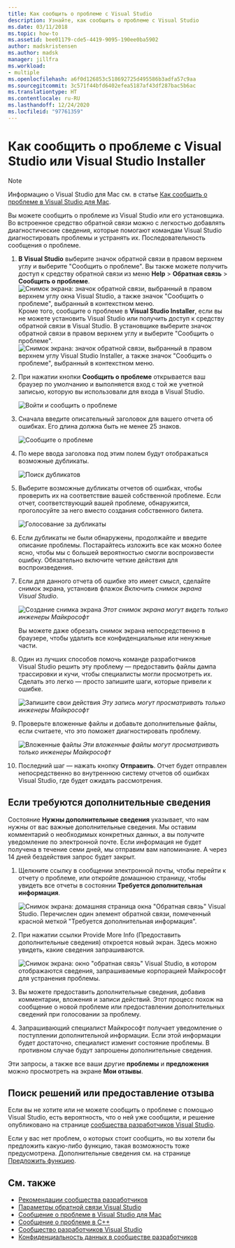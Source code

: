 ```yaml
---
title: Как сообщить о проблеме с Visual Studio
description: Узнайте, как сообщить о проблеме с Visual Studio
ms.date: 03/11/2018
ms.topic: how-to
ms.assetid: bee01179-cde5-4419-9095-190ee0ba5902
author: madskristensen
ms.author: madsk
manager: jillfra
ms.workload:
- multiple
ms.openlocfilehash: a6f0d126853c518692725d495586b3adfa57c9aa
ms.sourcegitcommit: 3c571f44bfd6402efea5187af43df287bac5b6ac
ms.translationtype: HT
ms.contentlocale: ru-RU
ms.lasthandoff: 12/24/2020
ms.locfileid: "97761359"
---
```

# <a name="how-to-report-a-problem-with-visual-studio-or-visual-studio-installer"></a>Как сообщить о проблеме с Visual Studio или Visual Studio Installer

> [!NOTE]
> Информацию о Visual Studio для Mac см. в статье [Как сообщить о проблеме в Visual Studio для Mac](/visualstudio/mac/report-a-problem).

Вы можете сообщить о проблеме из Visual Studio или его установщика. Во встроенное средство обратной связи можно с легкостью добавлять диагностические сведения, которые помогают командам Visual Studio диагностировать проблемы и устранять их. Последовательность сообщения о проблеме.

1. **В Visual Studio** выберите значок обратной связи в правом верхнем углу и выберите "Сообщить о проблеме". Вы также можете получить доступ к средству обратной связи из меню **Help** > **Обратная связь** > **Сообщить о проблеме**.
![Снимок экрана: значок обратной связи, выбранный в правом верхнем углу окна Visual Studio, а также значок "Сообщить о проблеме", выбранный в контекстном меню.](media/feedback-button.png)
Кроме того, сообщите о проблеме в **Visual Studio Installer**, если вы не можете установить Visual Studio или получить доступ к средству обратной связи в Visual Studio.  В установщике выберите значок обратной связи в правом верхнем углу и выберите "Сообщить о проблеме".
![Снимок экрана: значок обратной связи, выбранный в правом верхнем углу Visual Studio Installer, а также значок "Сообщить о проблеме", выбранный в контекстном меню.](media/installer.png)

1. При нажатии кнопки **Сообщить о проблеме** открывается ваш браузер по умолчанию и выполняется вход с той же учетной записью, которую вы использовали для входа в Visual Studio.

   ![Войти и сообщить о проблеме](../ide/media/feedback-browser-top.png)

1. Сначала введите описательный заголовок для вашего отчета об ошибках. Его длина должна быть не менее 25 знаков.

    ![Сообщите о проблеме](../ide/media/feedback-report.png)

1. По мере ввода заголовка под этим полем будут отображаться возможные дубликаты.

    ![Поиск дубликатов](../ide/media/feedback-search.png)

1. Выберите возможные дубликаты отчетов об ошибках, чтобы проверить их на соответствие вашей собственной проблеме. Если отчет, соответствующий вашей проблеме, обнаружится, проголосуйте за него вместо создания собственного билета.

    ![Голосование за дубликаты](../ide/media/feedback-duplicate.png)

2. Если дубликаты не были обнаружены, продолжайте и введите описание проблемы. Постарайтесь изложить все как можно более ясно, чтобы мы с большей вероятностью смогли воспроизвести ошибку. Обязательно включите четкие действия для воспроизведения.

3. Если для данного отчета об ошибке это имеет смысл, сделайте снимок экрана, установив флажок *Включить снимок экрана Visual Studio*.

    ![Создание снимка экрана](../ide/media/feedback-screenshot.png) *Этот снимок экрана могут видеть только инженеры Майкрософт*

    Вы можете даже обрезать снимок экрана непосредственно в браузере, чтобы удалить все конфиденциальные или ненужные части.

4. Один из лучших способов помочь команде разработчиков Visual Studio решить эту проблему — предоставить файлы дампа трассировки и кучи, чтобы специалисты могли просмотреть их. Сделать это легко — просто запишите шаги, которые привели к ошибке.

    ![Запишите свои действия](../ide/media/feedback-recording.png) *Эту запись могут просматривать только инженеры Майкрософт*

5. Проверьте вложенные файлы и добавьте дополнительные файлы, если считаете, что это поможет диагностировать проблему.

    ![Вложенные файлы](../ide/media/feedback-attachments.png) *Эти вложенные файлы могут просматривать только инженеры Майкрософт*

6. Последний шаг — нажать кнопку **Отправить**. Отчет будет отправлен непосредственно во внутреннюю систему отчетов об ошибках Visual Studio, где будет ожидать рассмотрения.

## <a name="when-further-information-is-needed"></a>Если требуются дополнительные сведения

Состояние **Нужны дополнительные сведения** указывает, что нам нужны от вас важные дополнительные сведения. Мы оставим комментарий о необходимых конкретных данных, а вы получите уведомление по электронной почте. Если информация не будет получена в течение семи дней, мы отправим вам напоминание. А через 14 дней бездействия запрос будет закрыт.

1. Щелкните ссылку в сообщении электронной почты, чтобы перейти к отчету о проблеме, или откройте домашнюю страницу, чтобы увидеть все отчеты в состоянии **Требуется дополнительная информация**.

    ![Снимок экрана: домашняя страница окна "Обратная связь" Visual Studio. Перечислен один элемент обратной связи, помеченный красной меткой "Требуется дополнительная информация".](../ide/media/feedback-my-feedback.png)

1. При нажатии ссылки Provide More Info (Предоставить дополнительные сведения) откроется новый экран. Здесь можно увидеть, какие сведения запрашиваются.

   ![Снимок экрана: окно "обратная связь" Visual Studio, в котором отображаются сведения, запрашиваемые корпорацией Майкрософт для устранения проблемы.](../ide/media/feedback-need-more-info.png)

1. Вы можете предоставить дополнительные сведения, добавив комментарии, вложения и записи действий. Этот процесс похож на сообщение о новой проблеме или предоставлении дополнительных сведений при голосовании за проблему.

1. Запрашивающий специалист Майкрософт получает уведомление о поступлении дополнительной информации. Если этой информации будет достаточно, специалист изменит состояние проблемы. В противном случае будут запрошены дополнительные сведения.

Эти запросы, а также все ваши другие **проблемы** и **предложения** можно просмотреть на экране **Мои отзывы**.

## <a name="search-for-solutions-or-provide-feedback"></a>Поиск решений или предоставление отзыва

Если вы не хотите или не можете сообщить о проблеме с помощью Visual Studio, есть вероятность, что о ней уже сообщили, и решение опубликовано на странице [сообщества разработчиков Visual Studio](https://developercommunity2.visualstudio.com/search?space=8).

Если у вас нет проблем, о которых стоит сообщить, но вы хотели бы предложить какую-либо функцию, такая возможность тоже предусмотрена. Дополнительные сведения см. на странице [Предложить функцию](https://aka.ms/feedback/suggest?space=8).

## <a name="see-also"></a>См. также

* [Рекомендации сообщества разработчиков](./developer-community-guidelines.md)
* [Параметры обратной связи Visual Studio](../ide/feedback-options.md)
* [Сообщение о проблеме в Visual Studio для Mac](/visualstudio/mac/report-a-problem)
* [Сообщение о проблеме в C++](/cpp/how-to-report-a-problem-with-the-visual-cpp-toolset)
* [Сообщество разработчиков Visual Studio](https://aka.ms/feedback/suggest?space=8)
* [Конфиденциальность данных в сообществе разработчиков](developer-community-privacy.md)
